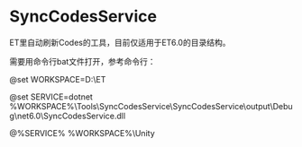 # SyncCodesService
ET里自动刷新Codes的工具，目前仅适用于ET6.0的目录结构。

需要用命令行bat文件打开，参考命令行：

@set WORKSPACE=D:\ET

@set SERVICE=dotnet  %WORKSPACE%\Tools\SyncCodesService\SyncCodesService\output\Debug\net6.0\SyncCodesService.dll

@%SERVICE% %WORKSPACE%\Unity